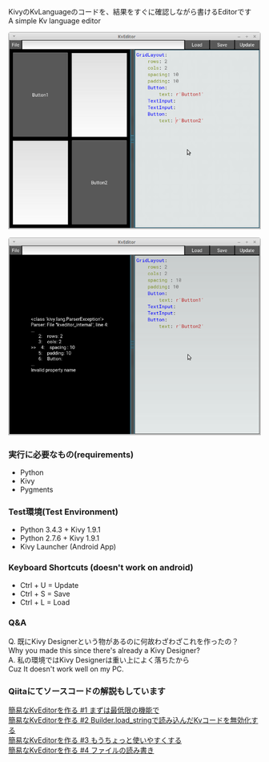 KivyのKvLanguageのコードを、結果をすぐに確認しながら書けるEditorです  
A simple Kv language editor

![screenshot 0001](screenshot/0001.png)

![screenshot 0002](screenshot/0002.png)

### 実行に必要なもの(requirements)

- Python
- Kivy
- Pygments

### Test環境(Test Environment)

- Python 3.4.3 + Kivy 1.9.1  
- Python 2.7.6 + Kivy 1.9.1  
- Kivy Launcher (Android App)

### Keyboard Shortcuts (doesn't work on android)

- Ctrl + U = Update
- Ctrl + S = Save
- Ctrl + L = Load

### Q&A

Q. 既にKivy Designerという物があるのに何故わざわざこれを作ったの？  
Why you made this since there's already a Kivy Designer?  
A. 私の環境ではKivy Designerは重い上によく落ちたから  
Cuz It doesn't work well on my PC.  

### Qiitaにてソースコードの解説もしています

[簡易なKvEditorを作る #1 まずは最低限の機能で](http://qiita.com/gotta_dive_into_python/items/d903f10d4afe86868def)  
[簡易なKvEditorを作る #2 Builder.load_stringで読み込んだKvコードを無効化する](http://qiita.com/gotta_dive_into_python/items/20694b34770321ba7e45)  
[簡易なKvEditorを作る #3 もうちょっと使いやすくする](http://qiita.com/gotta_dive_into_python/items/6560b0dd024f87362976)  
[簡易なKvEditorを作る #4 ファイルの読み書き](http://qiita.com/gotta_dive_into_python/items/11ff55005b6885fef317)